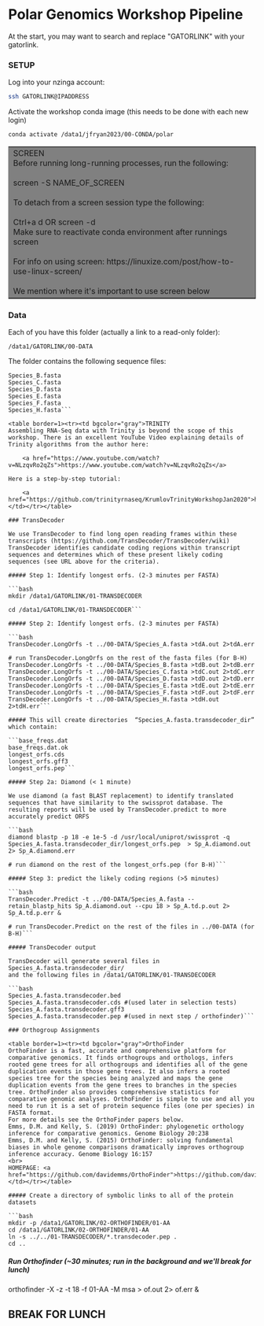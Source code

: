 # Polar Genomics Workshop Pipeline

At the start, you may want to search and replace "GATORLINK" with your gatorlink.

### SETUP

Log into your nzinga account:
 
```bash
ssh GATORLINK@IPADDRESS
```

Activate the workshop conda image (this needs to be done with each new login)

```bash
conda activate /data1/jfryan2023/00-CONDA/polar
```

<table border=1><tr><td bgcolor="gray">SCREEN
<br>Before running long-running processes, run the following: 
<br>
<br>	screen -S NAME_OF_SCREEN
<br> 
<br>To detach from a screen session type the following:
<br> 
<br>	Ctrl+a d      OR     screen -d
<br>Make sure to reactivate conda environment after runnings screen
<br> 
<br>For info on using screen: https://linuxize.com/post/how-to-use-linux-screen/
<br>
<br>We mention where it's important to use screen below
</td></tr></table>

### Data

Each of you have this folder (actually a link to a read-only folder):
 
```/data1/GATORLINK/00-DATA```

The folder contains the following sequence files:

```Species_A.fasta
Species_B.fasta
Species_C.fasta
Species_D.fasta
Species_E.fasta
Species_F.fasta
Species_H.fasta```

<table border=1><tr><td bgcolor="gray">TRINITY
Assembling RNA-Seq data with Trinity is beyond the scope of this workshop. There is an excellent YouTube Video explaining details of Trinity algorithms from the author here:

    <a href="https://www.youtube.com/watch?v=NLzqvRo2qZs">https://www.youtube.com/watch?v=NLzqvRo2qZs</a>

Here is a step-by-step tutorial:

    <a href="https://github.com/trinityrnaseq/KrumlovTrinityWorkshopJan2020">https://github.com/trinityrnaseq/KrumlovTrinityWorkshopJan2020</a>
</td></tr></table>

### TransDecoder

We use TransDecoder to find long open reading frames within these transcripts (https://github.com/TransDecoder/TransDecoder/wiki)
TransDecoder identifies candidate coding regions within transcript sequences and determines which of these present likely coding sequences (see URL above for the criteria).
 
##### Step 1: Identify longest orfs. (2-3 minutes per FASTA)

```bash
mkdir /data1/GATORLINK/01-TRANSDECODER

cd /data1/GATORLINK/01-TRANSDECODER```

##### Step 2: Identify longest orfs. (2-3 minutes per FASTA)
 
```bash
TransDecoder.LongOrfs -t ../00-DATA/Species_A.fasta >tdA.out 2>tdA.err

# run TransDecoder.LongOrfs on the rest of the fasta files (for B-H)
TransDecoder.LongOrfs -t ../00-DATA/Species_B.fasta >tdB.out 2>tdB.err
TransDecoder.LongOrfs -t ../00-DATA/Species_C.fasta >tdC.out 2>tdC.err
TransDecoder.LongOrfs -t ../00-DATA/Species_D.fasta >tdD.out 2>tdD.err
TransDecoder.LongOrfs -t ../00-DATA/Species_E.fasta >tdE.out 2>tdE.err
TransDecoder.LongOrfs -t ../00-DATA/Species_F.fasta >tdF.out 2>tdF.err
TransDecoder.LongOrfs -t ../00-DATA/Species_H.fasta >tdH.out 2>tdH.err```

##### This will create directories  “Species_A.fasta.transdecoder_dir” which contain:

```base_freqs.dat
base_freqs.dat.ok
longest_orfs.cds
longest_orfs.gff3
longest_orfs.pep```

##### Step 2a: Diamond (< 1 minute)

We use diamond (a fast BLAST replacement) to identify translated sequences that have similarity to the swissprot database. The resulting reports will be used by TransDecoder.predict to more accurately predict ORFS

```bash
diamond blastp -p 18 -e 1e-5 -d /usr/local/uniprot/swissprot -q Species_A.fasta.transdecoder_dir/longest_orfs.pep  > Sp_A.diamond.out 2> Sp_A.diamond.err

# run diamond on the rest of the longest_orfs.pep (for B-H)```

##### Step 3: predict the likely coding regions (>5 minutes)

```bash
TransDecoder.Predict -t ../00-DATA/Species_A.fasta --retain_blastp_hits Sp_A.diamond.out --cpu 18 > Sp_A.td.p.out 2> Sp_A.td.p.err &

# run TransDecoder.Predict on the rest of the files in ../00-DATA (for B-H)```

##### TransDecoder output

TransDecoder will generate several files in Species_A.fasta.transdecoder_dir/
and the following files in /data1/GATORLINK/01-TRANSDECODER
 
```bash
Species_A.fasta.transdecoder.bed
Species_A.fasta.transdecoder.cds #(used later in selection tests)
Species_A.fasta.transdecoder.gff3
Species_A.fasta.transdecoder.pep #(used in next step / orthofinder)```

### Orthogroup Assignments

<table border=1><tr><td bgcolor="gray">OrthoFinder
OrthoFinder is a fast, accurate and comprehensive platform for comparative genomics. It finds orthogroups and orthologs, infers rooted gene trees for all orthogroups and identifies all of the gene duplication events in those gene trees. It also infers a rooted species tree for the species being analyzed and maps the gene duplication events from the gene trees to branches in the species tree. OrthoFinder also provides comprehensive statistics for comparative genomic analyses. OrthoFinder is simple to use and all you need to run it is a set of protein sequence files (one per species) in FASTA format.
For more details see the OrthoFinder papers below.
Emms, D.M. and Kelly, S. (2019) OrthoFinder: phylogenetic orthology inference for comparative genomics. Genome Biology 20:238
Emms, D.M. and Kelly, S. (2015) OrthoFinder: solving fundamental biases in whole genome comparisons dramatically improves orthogroup inference accuracy. Genome Biology 16:157
<br> 
HOMEPAGE: <a href="https://github.com/davidemms/OrthoFinder">https://github.com/davidemms/OrthoFinder</a>
</td></tr></table>

##### Create a directory of symbolic links to all of the protein datasets

```bash
mkdir -p /data1/GATORLINK/02-ORTHOFINDER/01-AA
cd /data1/GATORLINK/02-ORTHOFINDER/01-AA
ln -s ../../01-TRANSDECODER/*.transdecoder.pep .
cd ..
```

##### Run Orthofinder (~30 minutes; run in the background and we'll break for lunch) 

orthofinder -X -z -t 18 -f 01-AA -M msa > of.out 2> of.err &

## BREAK FOR LUNCH


